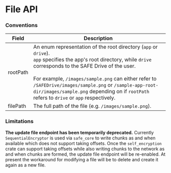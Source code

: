# File API

### Conventions

| Field | Description |
| --- | --- |
| rootPath | An enum representation of the root directory (`app` or `drive`).<br> `app` specifies the app's root directory, while `drive` corresponds to the SAFE Drive of the user.<br><br>For example, `/images/sample.png` can either refer to `/SAFEDrive/images/sample.png` or `/sample-app-root-dir/images/sample.png` depending on if `rootPath` refers to `drive` or `app` respectively. |
| filePath | The full path of the file (e.g. `/images/sample.png`). |

### Limitations

**The update file endpoint has been temporarily deprecated.** Currently `SequentialEncryptor` is used via `safe_core` to write chunks as and when available which does not support taking offsets. Once the `self_encryption` crate can support taking offsets while also writing chunks to the network as and when chunks are formed, the update file endpoint will be re-enabled. At present the workaround for modifying a file will be to delete and create it again as a new file.
